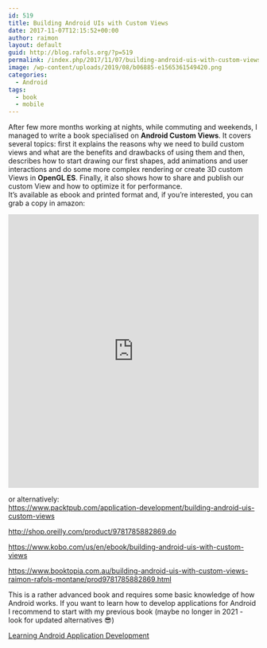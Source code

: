 ```yaml
---
id: 519
title: Building Android UIs with Custom Views
date: 2017-11-07T12:15:52+00:00
author: raimon
layout: default
guid: http://blog.rafols.org/?p=519
permalink: /index.php/2017/11/07/building-android-uis-with-custom-views/
image: /wp-content/uploads/2019/08/b06885-e1565361549420.png
categories:
  - Android
tags:
  - book
  - mobile
---
```

After few more months working at nights, while commuting and weekends, I managed to write a book specialised on **Android Custom Views**.
It covers several topics: first it explains the reasons why we need to build custom views and what are the benefits and drawbacks of using them and then, describes how to start drawing our first shapes, add animations and user interactions and do some more complex rendering or create 3D custom Views in **OpenGL ES**. Finally, it also shows how to share and publish our custom View and how to optimize it for performance.  
It&#8217;s available as ebook and printed format and, if you&#8217;re interested, you can grab a copy in amazon:

<iframe title="Building Android UIs with Custom Views: Build amazing custom user interfaces with Android custom views" type="text/html" width="640" height="550" frameborder="0" allowfullscreen style="max-width:100%" src="https://read.amazon.com/kp/card?preview=inline&#038;linkCode=kpd&#038;ref_=k4w_oembed_xGcvKDXyqFkG27&#038;asin=1785882864&#038;tag=kpembed-20"></iframe>

or alternatively:  
<https://www.packtpub.com/application-development/building-android-uis-custom-views>

<http://shop.oreilly.com/product/9781785882869.do>

<https://www.kobo.com/us/en/ebook/building-android-uis-with-custom-views>

<https://www.booktopia.com.au/building-android-uis-with-custom-views-raimon-rafols-montane/prod9781785882869.html>

This is a rather advanced book and requires some basic knowledge of how Android works. If you want to learn how to develop applications for Android I recommend to start with my previous book (maybe no longer in 2021 - look for updated alternatives 😎)

[Learning Android Application Development](https://rrafols.github.io/index.php/2016/09/01/learning-android-application-development/)
